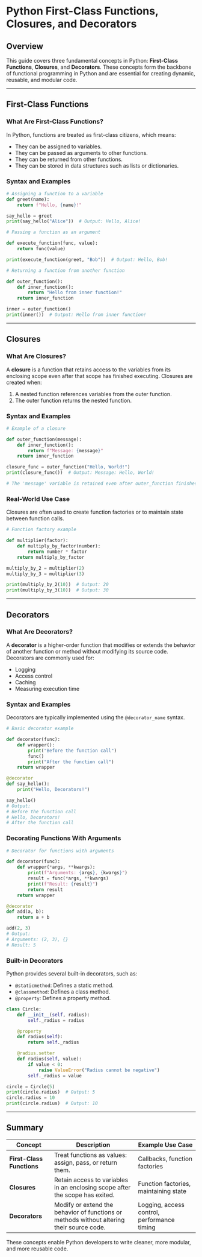 # Python First-Class Functions, Closures, and Decorators

## Overview

This guide covers three fundamental concepts in Python: **First-Class Functions**, **Closures**, and **Decorators**. These concepts form the backbone of functional programming in Python and are essential for creating dynamic, reusable, and modular code.

---

## First-Class Functions

### What Are First-Class Functions?

In Python, functions are treated as first-class citizens, which means:

- They can be assigned to variables.
- They can be passed as arguments to other functions.
- They can be returned from other functions.
- They can be stored in data structures such as lists or dictionaries.

### Syntax and Examples

```python
# Assigning a function to a variable
def greet(name):
    return f"Hello, {name}!"

say_hello = greet
print(say_hello("Alice"))  # Output: Hello, Alice!

# Passing a function as an argument

def execute_function(func, value):
    return func(value)

print(execute_function(greet, "Bob"))  # Output: Hello, Bob!

# Returning a function from another function

def outer_function():
    def inner_function():
        return "Hello from inner function!"
    return inner_function

inner = outer_function()
print(inner())  # Output: Hello from inner function!
```

---

## Closures

### What Are Closures?

A **closure** is a function that retains access to the variables from its enclosing scope even after that scope has finished executing. Closures are created when:

1. A nested function references variables from the outer function.
2. The outer function returns the nested function.

### Syntax and Examples

```python
# Example of a closure

def outer_function(message):
    def inner_function():
        return f"Message: {message}"
    return inner_function

closure_func = outer_function("Hello, World!")
print(closure_func())  # Output: Message: Hello, World!

# The 'message' variable is retained even after outer_function finishes.
```

### Real-World Use Case

Closures are often used to create function factories or to maintain state between function calls.

```python
# Function factory example

def multiplier(factor):
    def multiply_by_factor(number):
        return number * factor
    return multiply_by_factor

multiply_by_2 = multiplier(2)
multiply_by_3 = multiplier(3)

print(multiply_by_2(10))  # Output: 20
print(multiply_by_3(10))  # Output: 30
```

---

## Decorators

### What Are Decorators?

A **decorator** is a higher-order function that modifies or extends the behavior of another function or method without modifying its source code. Decorators are commonly used for:

- Logging
- Access control
- Caching
- Measuring execution time

### Syntax and Examples

Decorators are typically implemented using the `@decorator_name` syntax.

```python
# Basic decorator example

def decorator(func):
    def wrapper():
        print("Before the function call")
        func()
        print("After the function call")
    return wrapper

@decorator
def say_hello():
    print("Hello, Decorators!")

say_hello()
# Output:
# Before the function call
# Hello, Decorators!
# After the function call
```

### Decorating Functions With Arguments

```python
# Decorator for functions with arguments

def decorator(func):
    def wrapper(*args, **kwargs):
        print(f"Arguments: {args}, {kwargs}")
        result = func(*args, **kwargs)
        print(f"Result: {result}")
        return result
    return wrapper

@decorator
def add(a, b):
    return a + b

add(2, 3)
# Output:
# Arguments: (2, 3), {}
# Result: 5
```

### Built-in Decorators

Python provides several built-in decorators, such as:

- `@staticmethod`: Defines a static method.
- `@classmethod`: Defines a class method.
- `@property`: Defines a property method.

```python
class Circle:
    def __init__(self, radius):
        self._radius = radius

    @property
    def radius(self):
        return self._radius

    @radius.setter
    def radius(self, value):
        if value < 0:
            raise ValueError("Radius cannot be negative")
        self._radius = value

circle = Circle(5)
print(circle.radius)  # Output: 5
circle.radius = 10
print(circle.radius)  # Output: 10
```

---

## Summary

| Concept         | Description                                                                                         | Example Use Case                            |
|-----------------|-----------------------------------------------------------------------------------------------------|---------------------------------------------|
| **First-Class Functions** | Treat functions as values: assign, pass, or return them.                                           | Callbacks, function factories               |
| **Closures**    | Retain access to variables in an enclosing scope after the scope has exited.                         | Function factories, maintaining state       |
| **Decorators**  | Modify or extend the behavior of functions or methods without altering their source code.            | Logging, access control, performance timing |

These concepts enable Python developers to write cleaner, more modular, and more reusable code.
